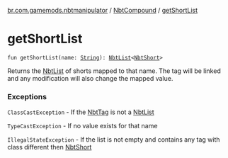 [br.com.gamemods.nbtmanipulator](../index.md) / [NbtCompound](index.md) / [getShortList](./get-short-list.md)

# getShortList

`fun getShortList(name: `[`String`](https://kotlinlang.org/api/latest/jvm/stdlib/kotlin/-string/index.html)`): `[`NbtList`](../-nbt-list/index.md)`<`[`NbtShort`](../-nbt-short/index.md)`>`

Returns the [NbtList](../-nbt-list/index.md) of shorts mapped to that name. The tag will be linked and any modification will
also change the mapped value.

### Exceptions

`ClassCastException` - If the [NbtTag](../-nbt-tag.md) is not a [NbtList](../-nbt-list/index.md)

`TypeCastException` - If no value exists for that name

`IllegalStateException` - If the list is not empty and contains any tag with class different then [NbtShort](../-nbt-short/index.md)